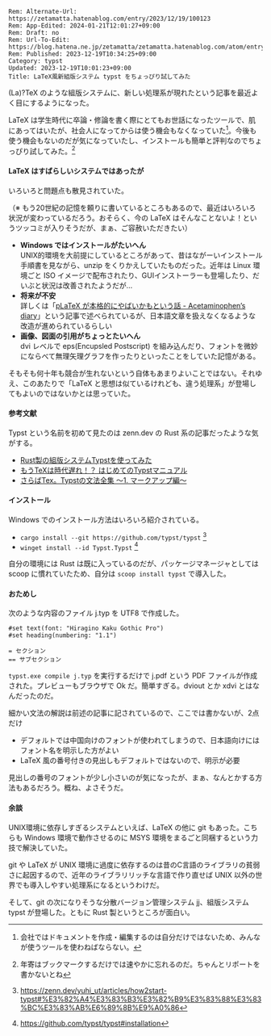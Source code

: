 ```header
Rem: Alternate-Url: https://zetamatta.hatenablog.com/entry/2023/12/19/100123
Rem: App-Edited: 2024-01-21T12:01:27+09:00
Rem: Draft: no
Rem: Url-To-Edit: https://blog.hatena.ne.jp/zetamatta/zetamatta.hatenablog.com/atom/entry/6801883189068030368
Rem: Published: 2023-12-19T10:34:25+09:00
Category: typst
Updated: 2023-12-19T10:01:23+09:00
Title: LaTeX風新組版システム typst をちょっぴり試してみた
```
(La)?TeX のような組版システムに、新しい処理系が現れたという記事を最近よく目にするようになった。

LaTeX は学生時代に卒論・修論を書く際にとてもお世話になったツールで、肌にあってはいたが、社会人になってからは使う機会もなくなっていた[^doc]。今後も使う機会もないのだが気になっていたし、インストールも簡単と評判なのでちょっぴり試してみた。[^forget]

[^doc]: 会社ではドキュメントを作成・編集するのは自分だけではないため、みんなが使うツールを使わねばならない。
[^forget]: 年寄はブックマークするだけでは速やかに忘れるのだ。ちゃんとリポートを書かないとね

#### LaTeX はすばらしいシステムではあったが

いろいろと問題点も散見されていた。

（※ もう20世紀の記憶を頼りに書いているところもあるので、最近はいろいろ状況が変わっているだろう。おそらく、今の LaTeX はそんなことないよ！というツッコミが入りそうだが、まぁ、ご容赦いただきたい）

- **Windows ではインストールがたいへん**  
    UNIX的環境を大前提にしているところがあって、昔はながーいインストール手順書を見ながら、unzip をくりかえしていたものだった。近年は Linux 環境ごと ISO イメージで配布されたり、GUIインストーラーも登場したり、だいぶと状況は改善されたようだが…
- **将来が不安**  
    詳しくは「[pLaTeX が本格的にやばいかもという話 - Acetaminophen’s diary](https://acetaminophen.hatenablog.com/entry/2021/06/18/022108)」という記事で述べられているが、日本語文章を扱えなくなるような改造が進められているらしい
- **画像、図面の引用がちょっとたいへん**  
    dvi レベルで eps(Encupsled Postscript) を組み込んだり、フォントを微妙にならべて無理矢理グラフを作ったりといったことをしていた記憶がある。

そもそも何十年も競合が生れないという自体もあまりよいことではない。それゆえ、このあたりで「LaTeX と思想は似ているけれども、違う処理系」が登場してもよいのではないかとは思っていた。

#### 参考文献

Typst という名前を初めて見たのは zenn.dev の Rust 系の記事だったような気がする。

- [Rust製の組版システムTypstを使ってみた](https://zenn.dev/xbit/articles/bdb59d0081b2d3)
- [もうTeXは時代遅れ！？ はじめてのTypstマニュアル](https://zenn.dev/yuhi_ut/articles/how2start-typst)
- [さらばTex。Typstの文法全集 〜1. マークアップ編〜](https://zenn.dev/yuhi_ut/articles/how2write-typst1)

#### インストール

Windows でのインストール方法はいろいろ紹介されている。

- `cargo install --git https://github.com/typst/typst` [^cargoinstall]
- `winget install --id Typst.Typst` [^winget]

[^cargoinstall]: https://zenn.dev/yuhi_ut/articles/how2start-typst#%E3%82%A4%E3%83%B3%E3%82%B9%E3%83%88%E3%83%BC%E3%83%AB%E6%89%8B%E9%A0%86
[^winget]: https://github.com/typst/typst#installation

自分の環境には Rust は既に入っているのだが、パッケージマネージャとしては scoop に慣れていたため、自分は `scoop install typst` で導入した。

#### おためし

次のような内容のファイル j.typ を UTF8 で作成した。

```
#set text(font: "Hiragino Kaku Gothic Pro")
#set heading(numbering: "1.1")

= セクション
== サブセクション
```

`typst.exe compile j.typ` を実行するだけで j.pdf という PDF ファイルが作成された。プレビューもブラウザで Ok だ。簡単すぎる。dviout とか xdvi とはなんだったのだ。

細かい文法の解説は前述の記事に記されているので、ここでは書かないが、2点だけ

- デフォルトでは中国向けのフォントが使われてしまうので、日本語向けにはフォント名を明示した方がよい
- LaTeX 風の番号付きの見出しもデフォルトではないので、明示が必要

見出しの番号のフォントが少し小さいのが気になったが、まぁ、なんとかする方法もあるだろう。概ね、よさそうだ。

#### 余談

UNIX環境に依存しすぎるシステムといえば、LaTeX の他に git もあった。こちらも Windows 環境で動作させるのに MSYS 環境をまるごと同梱するという力技で解決していた。

git や LaTeX が UNIX 環境に過度に依存するのは昔のC言語のライブラリの貧弱さに起因するので、近年のライブラリリッチな言語で作り直せば UNIX 以外の世界でも導入しやすい処理系になるというわけだ。

そして、git の次になりそうな分散バージョン管理システム [jj](https://github.com/martinvonz/jj)、組版システム typst が登場した。ともに Rust 製というところが面白い。
